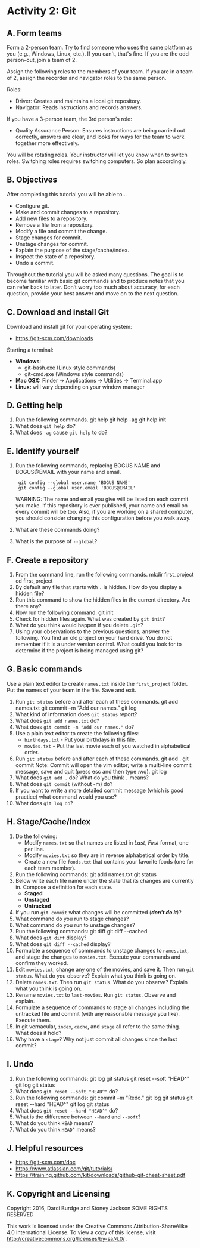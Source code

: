 # Activity 2: Git

A. Form teams
-------------

Form a 2-person team. Try to find someone who uses the same platform as you (e.g., Windows, Linux, etc.). If you can't, that's fine. If you are the odd-person-out, join a team of 2.

Assign the following roles to the members of your team. If you are in a
team of 2, assign the recorder and navigator roles to the same person.

Roles:

-   Driver: Creates and maintains a local git repository.
-   Navigator: Reads instructions and records answers.

If you have a 3-person team, the 3rd person's role:
-   Quality Assurance Person: Ensures instructions are being carried out correctly, answers are clear, and looks for ways for the team to work together more effectively.

You will be rotating roles. Your instructor will let you know when to switch roles. Switching roles requires switching computers. So plan accordingly.


B. Objectives
-------------

After completing this tutorial you will be able to...

-   Configure git.
-   Make and commit changes to a repository.
-   Add new files to a repository.
-   Remove a file from a repository.
-   Modify a file and commit the change.
-   Stage changes for commit.
-   Unstage changes for commit.
-   Explain the purpose of the stage/cache/index.
-   Inspect the state of a repository.
-   Undo a commit.

Throughout the tutorial you will be asked many questions. The goal is to
become familiar with basic git commands and to produce notes that you
can refer back to later. Don’t worry too much about accuracy, for each
question, provide your best answer and move on to the next question.

C. Download and install Git
---------------------------

Download and install git for your operating system:

-   <https://git-scm.com/downloads>

Starting a terminal:

-   **Windows**:
    -   git-bash.exe (Linux style commands)
    -   git-cmd.exe (Windows style commands)
-   **Mac OSX:** Finder -&gt; Applications -&gt; Utilities -&gt;
    Terminal.app
-   **Linux:** will vary depending on your window manager

D. Getting help
---------------

1. Run the following commands.
        git help
        git help -ag
        git help init
2.  What does `git help` do?
3.  What does `-ag` cause `git help` to do?


E. Identify yourself
--------------------

1. Run the following commands, replacing BOGUS NAME and BOGUS@EMAIL with
your name and email.

        git config --global user.name 'BOGUS NAME'
        git config --global user.email 'BOGUS@EMAIL'

    WARNING: The name and email you give will be listed on each commit you make.
    If this repository is ever published, your name and email on every commit
    will be too. Also, if you are working on a shared computer, you should
    consider changing this configuration before you walk away.

2.  What are these commands doing?
3.  What is the purpose of `--global`?

F. Create a repository
----------------------

1. From the command line, run the following commands.
        mkdir first_project
        cd first_project
2.  By default any file that starts with `.` is hidden. How do you
    display a hidden file?
3. Run this command to show the hidden files in the current directory. Are there any?
4. Now run the following command.
        git init
5. Check for hidden files again.  What was created by `git init`?
6.  What do you think would happen if you delete `.git`?
7.  Using your observations to the previous questions, answer the following.
    You find an old project on your hard drive. You do not remember if
    it is a under version control. What could you look for to determine
    if the project is being managed using git?


G. Basic commands
-----------------

Use a plain text editor to create `names.txt` inside the `first_project`
folder. Put the names of your team in the file. Save and exit.

1. Run `git status` before and after each of these commands.
        git add names.txt
        git commit –m “Add our names.”
        git log
2. What kind of information does `git status` report?
3. What does `git add names.txt` do?
4. What does `git commit -m "Add our names."` do?
5. Use a plain text editor to create the following files:
    - `birthdays.txt` - Put your birthdays in this file.
    - `movies.txt` - Put the last movie each of you watched in alphabetical order.
6. Run `git status` before and after each of these commands.
        git add .
        git commit		Note:  Commit will open the vim editor; write a multi-line commit
    						   message, save and quit (press esc and then type :wq).
        git log
7.  What does `git add .` do? What do you think `.` means?
8.  What does `git commit` (without -m) do?
9.  If you want to write a more detailed commit message (which is
    good practice) what command would you use?
10.  What does `git log do`?


H. Stage/Cache/Index
--------------------

1. Do the following:
    - Modify `names.txt` so that names are listed in *Last, First* format,
        one per line.
    - Modify `movies.txt` so they are in reverse alphabetical order
        by title.
    - Create a new file `foods.txt` that contains your favorite foods (one
        for each team member).
2. Run the following commands:
        git add names.txt
        git status
3. Below write each file name under the state that its changes are
    currently in. Compose a definition for each state.
    - **Staged**
    - **Unstaged**
    - **Untracked**
4.  If you run `git commit` what changes will be committed (***don't do
    it***)?
5.  What command do you run to stage changes?
6.  What command do you run to unstage changes?
7.  Run the following commands:
        git diff
        git diff --cached
8.  What does `git diff` display?
9.  What does `git diff --cached` display?
10.  Formulate a sequence of commands to unstage changes to `names.txt`,
    and stage the changes to `movies.txt`. Execute your commands and
    confirm they worked.
11.  Edit `movies.txt`, change any one of the movies, and save it. Then
    run `git status`. What do you observe? Explain what you think is
    going on.
12.  Delete `names.txt`. Then run `git status`. What do you observe?
    Explain what you think is going on.
13.  Rename `movies.txt` to `last-movies`. Run `git status`. Observe
    and explain.
14.  Formulate a sequence of commands to stage all changes including the
    untracked file and commit (with any reasonable message you like).
    Execute them.
15.  In git vernacular, `index`, `cache`, and `stage` all refer to the
    same thing. What does it hold?
16.  Why have a `stage`? Why not just commit all changes since the last
    commit?

I. Undo
-------

1. Run the following commands:
        git log
        git status
        git reset --soft "HEAD^"
        git log
        git status
2.  What does `git reset --soft "HEAD^"` do?
3.  Run the following commands:
        git commit –m "Redo."
        git log
        git status
        git reset --hard "HEAD^"
        git log
        git status
4.  What does `git reset --hard "HEAD^"` do?
5.  What is the difference between `--hard` and `--soft`?
6.  What do you think `HEAD` means?
7.  What do you think `HEAD^` means?

J. Helpful resources
--------------------

-   <https://git-scm.com/doc>
-   <https://www.atlassian.com/git/tutorials/>
-   <https://training.github.com/kit/downloads/github-git-cheat-sheet.pdf>

K. Copyright and Licensing
--------------------------

Copyright 2016, Darci Burdge and Stoney Jackson SOME RIGHTS RESERVED

This work is licensed under the Creative Commons Attribution-ShareAlike
4.0 International License. To view a copy of this license, visit
<http://creativecommons.org/licenses/by-sa/4.0/> .
